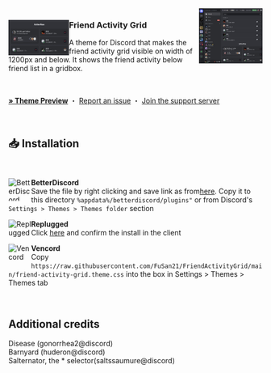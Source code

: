 <img align="right" src="https://raw.githubusercontent.com/FuSan21/FriendActivityGrid/main/images/demo.jpg" alt="Preview" width="25%">

<div align="left">
  <img align="left" src="https://raw.githubusercontent.com/FuSan21/FriendActivityGrid/main/images/demo2.jpg" alt="Logo" width="120" height="70">

  <h3 align="left">Friend Activity Grid</h3>
  <p align="left">A theme for Discord that makes the friend activity grid visible on width of 1200px and below. It shows the friend activity below friend list in a gridbox.</p>

  <br/>

<a href="https://gibbu.github.io/ThemePreview/?file=https://raw.githubusercontent.com/FuSan21/FriendActivityGrid/main/src/main.css"><strong>»
Theme Preview</strong></a> ・ <a href="https://github.com/FuSan21/FriendActivityGrid/issues">Report
an issue</a> ・ <a href="https://discord.gg/UGs5fUskUS">Join the support server</a>

</div>
<br/>

## 📥 Installation

<br/>
<div align="left">
    <img align="left" src="https://i.imgur.com/LPH05EO.png" alt="BetterDiscord" width="45" height="45">
    <b><p align="left">BetterDiscord</b>
    <br/>Save the file by right clicking and save link as from<a href="https://raw.githubusercontent.com/FuSan21/FriendActivityGrid/main/friend-activity-grid.theme.css">here</a>. Copy it to this directory <code>%appdata%/betterdiscord/plugins"</code> or from Discord's <code>Settings > Themes > Themes folder</code> section</p>
</div>

<div align="left">
    <img align="left" src="https://i.imgur.com/pfS7jdg.png" alt="Replugged" width="45" height="45">
    <b><p align="left">Replugged</b>
    <br/>Click <a href="https://replugged.dev/install?identifier=FuSan21/FriendActivityGrid&source=github">here</a> and confirm the install in the client</p>
</div>

<div align="left">
    <img align="left" src="https://i.imgur.com/fXYKU5q.png" alt="Vencord" width="45" height="45">
    <b><p align="left">Vencord</b>
    <br/>Copy <code>https://raw.githubusercontent.com/FuSan21/FriendActivityGrid/main/friend-activity-grid.theme.css</code> into the box in Settings > Themes > Themes tab </p>
</div><br/>

## Additional credits

Disease (gonorrhea2@discord)<br/>
Barnyard (huderon@discord)<br/>
Salternator, the \* selector(saltssaumure@discord)
